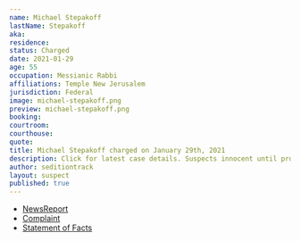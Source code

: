 ```yaml
---
name: Michael Stepakoff
lastName: Stepakoff
aka: 
residence: 
status: Charged
date: 2021-01-29
age: 55
occupation: Messianic Rabbi
affiliations: Temple New Jerusalem
jurisdiction: Federal
image: michael-stepakoff.png
preview: michael-stepakoff.png
booking: 
courtroom: 
courthouse: 
quote: 
title: Michael Stepakoff charged on January 29th, 2021
description: Click for latest case details. Suspects innocent until proven guilty.
author: seditiontrack
layout: suspect
published: true
---
```

- [NewsReport](https://www.wfla.com/news/pinellas-county/palm-harbor-rabbi-arrested-accused-of-storming-us-capitol-on-jan-6/)
- [Complaint](https://www.justice.gov/opa/page/file/1362386/download)
- [Statement of Facts](https://www.justice.gov/opa/page/file/1362386/download)
